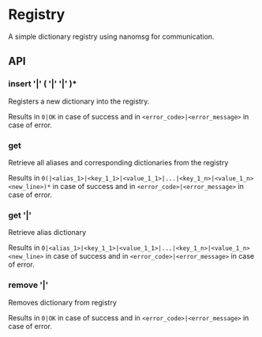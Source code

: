 # Registry

A simple dictionary registry using nanomsg for communication.

## API

### insert '|' <alias> ( '|' <key> '|' <value> )*

Registers a new dictionary into the registry.

Results in `0|OK` in case of success and in `<error_code>|<error_message>` in case of error.

### get 

Retrieve all aliases and corresponding dictionaries from the registry

Results in `0(|<alias_1>|<key_1_1>|<value_1_1>|...|<key_1_n>|<value_1_n><new_line>)*` in case of success and in `<error_code>|<error_message>` in case of error.

### get '|' <alias>

Retrieve alias dictionary

Results in `0|<alias_1>|<key_1_1>|<value_1_1>|...|<key_1_n>|<value_1_n><new_line>` in case of success and in `<error_code>|<error_message>` in case of error.

### remove '|' <alias>

Removes dictionary from registry

Results in `0|OK` in case of success and in `<error_code>|<error_message>` in case of error.

